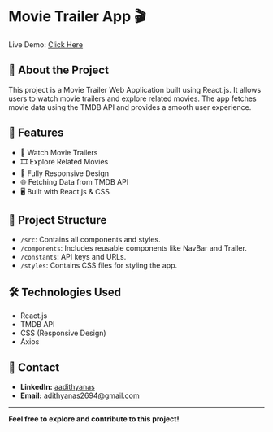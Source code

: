 
# Movie Trailer App 🎬

Live Demo: [Click Here](https://sensational-centaur-321178.netlify.app/)  

## 📖 About the Project
This project is a Movie Trailer Web Application built using React.js. It allows users to watch movie trailers and explore related movies. The app fetches movie data using the TMDB API and provides a smooth user experience.

## 🚀 Features
- 🎥 Watch Movie Trailers
- 🎞️ Explore Related Movies
- 📱 Fully Responsive Design
- 🌐 Fetching Data from TMDB API
- 🖥️ Built with React.js & CSS

## 📂 Project Structure
- `/src`: Contains all components and styles.
- `/components`: Includes reusable components like NavBar and Trailer.
- `/constants`: API keys and URLs.
- `/styles`: Contains CSS files for styling the app.

## 🛠️ Technologies Used
- React.js
- TMDB API
- CSS (Responsive Design)
- Axios

## 📩 Contact
- **LinkedIn:** [aadithyanas](https://www.linkedin.com/in/aadithyanas/)  
- **Email:** [adithyanas2694@gmail.com](mailto:adithyanas2694@gmail.com)  

---

**Feel free to explore and contribute to this project!**
